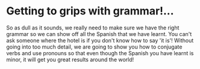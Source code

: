 
<h1 style "color:red;"> Getting to grips with grammar!... </h1> 

<p> So as dull as it sounds, we really need to make sure we have the right grammar so we can show off all the Spanish that we have learnt. You can't ask someone where the hotel is if you don't know how to say 'it is'! Without going into too much detail, we are going to show you how to conjugate verbs and use pronouns so that even though the Spanish you have learnt is minor, it will get you great results around the world! <p> 
  
  
